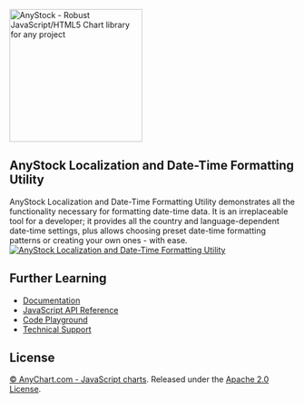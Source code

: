 [<img src="https://cdn.anychart.com/images/logo-transparent-segoe.png?2" width="234px" alt="AnyStock - Robust JavaScript/HTML5 Chart library for any project">](http://www.anychart.com)

## AnyStock Localization and Date-Time Formatting Utility
AnyStock Localization and Date-Time Formatting Utility demonstrates all the functionality necessary for formatting date-time data.
It is an irreplaceable tool for a developer; it provides all the country and language-dependent date-time settings, plus allows choosing preset date-time formatting patterns or creating your own ones - with ease.
[<img src="http://static.anychart.com/images/github/anystock-localization.png" alt="AnyStock Localization and Date-Time Formatting Utility">](http://anychart.stg/products/anystock/demos/localization/)

## Further Learning
* [Documentation](https://docs.anychart.com)
* [JavaScript API Reference](https://api.anychart.com)
* [Code Playground](https://playground.anychart.com)
* [Technical Support](https://anychart.com/support)

## License
[© AnyChart.com - JavaScript charts](http://www.anychart.com). Released under the [Apache 2.0 License](https://github.com/anychart-solutions/localization-demo/blob/anystock/LICENSE).
